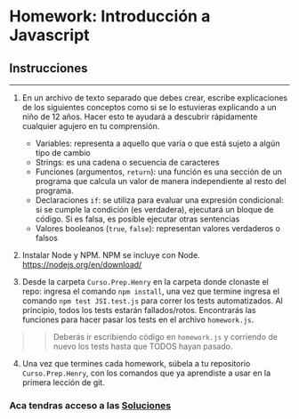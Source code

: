 # Homework: Introducción a Javascript

## Instrucciones
---
1. En un archivo de texto separado que debes crear, escribe explicaciones de los siguientes conceptos como si se lo estuvieras explicando a un niño de 12 años. Hacer esto te ayudará a descubrir rápidamente cualquier agujero en tu comprensión.

	* Variables: representa a aquello que varía o que está sujeto a algún tipo de cambio
	* Strings: es una cadena o secuencia de caracteres
	* Funciones (argumentos, `return`): una función es una sección de un programa que calcula un valor de manera independiente al resto del programa.
	* Declaraciones `if`: se utiliza para evaluar una expresión condicional: si se cumple la condición (es verdadera), ejecutará un bloque de código. Si es falsa, es posible ejecutar otras sentencias
	* Valores booleanos (`true`, `false`): representan valores verdaderos o falsos


2. Instalar Node y NPM. NPM se incluye con Node. https://nodejs.org/en/download/

3. Desde la carpeta `Curso.Prep.Henry` en la carpeta donde clonaste el repo: ingresa el comando `npm install`, una vez que termine ingresa el comando `npm test JSI.test.js` para correr los tests automatizados. Al principio, todos los tests estarán fallados/rotos. Encontrarás las funciones para hacer pasar los tests en el archivo `homework.js`.

>> Deberás ir escribiendo código en `homework.js` y corriendo de nuevo los tests hasta que TODOS hayan pasado.

4. Una vez que termines cada homework, súbela a tu repositorio `Curso.Prep.Henry`, con los comandos que ya aprendiste a usar en la primera lección de git. 


### Aca tendras acceso a las [Soluciones](https://github.com/atralice/Curso.Prep.Henry/blob/solution/02-JS-I/homework/homework.js)

